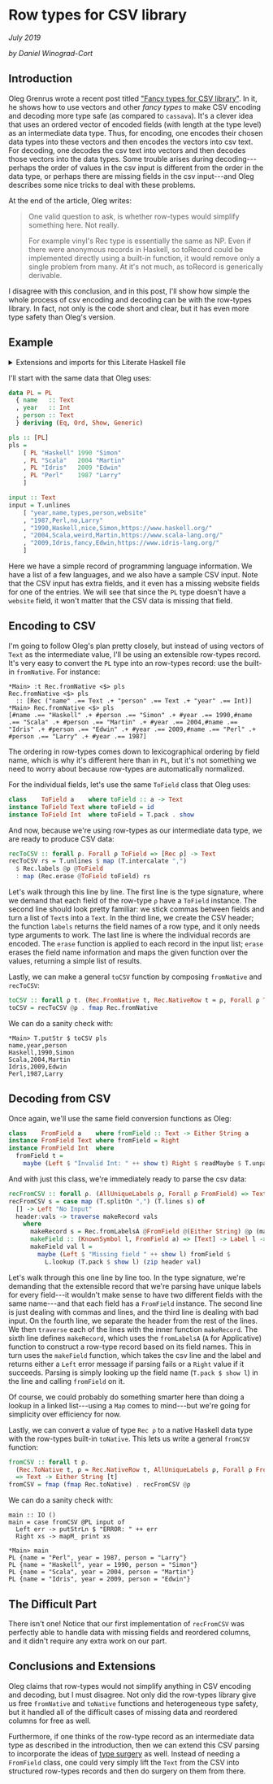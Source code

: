 # Row types for CSV library
_July 2019_

_by Daniel Winograd-Cort_

## Introduction

Oleg Grenrus wrote a recent post titled
["Fancy types for CSV library"](http://oleg.fi/gists/posts/2019-07-15-fancy-types-for-cassava.html).
In it, he shows how to use vectors and other _fancy types_ to make CSV encoding
and decoding more type safe (as compared to `cassava`).  It's a clever idea that
uses an ordered vector of encoded fields (with length at the type level) as an
intermediate data type.  Thus, for encoding, one encodes their chosen data types
into these vectors and then encodes the vectors into csv text.  For decoding,
one decodes the csv text into vectors and then decodes those vectors into the
data types.  Some trouble arises during decoding---perhaps the order of values
in the csv input is different from the order in the data type, or perhaps there
are missing fields in the csv input---and Oleg describes some nice tricks to
deal with these problems.

At the end of the article, Oleg writes:

> One valid question to ask, is whether row-types would simplify something here.
> Not really.
>
> For example vinyl's Rec type is essentially the same as NP. Even if there were
> anonymous records in Haskell, so toRecord could be implemented directly using
> a built-in function, it would remove only a single problem from many. At it's
> not much, as toRecord is generically derivable.

I disagree with this conclusion, and in this post, I'll show how simple the
whole process of csv encoding and decoding can be with the row-types library.
In fact, not only is the code short and clear, but it has even more type safety
than Oleg's version.

## Example

<details class="code-details">

<summary>Extensions and imports for this Literate Haskell file</summary>

```haskell
{-# LANGUAGE DataKinds #-}
{-# LANGUAGE DeriveAnyClass #-}
{-# LANGUAGE DeriveGeneric #-}
{-# LANGUAGE FlexibleContexts #-}
{-# LANGUAGE OverloadedLabels #-}
{-# LANGUAGE OverloadedStrings #-}
{-# LANGUAGE PartialTypeSignatures #-}
{-# LANGUAGE ScopedTypeVariables #-}
{-# LANGUAGE TypeOperators #-}
module RowCSV where

import GHC.Generics (Generic)

import Data.Text (Text)
import qualified Data.Text    as T
import qualified Data.Text.IO as T
import qualified Data.List    as L
import Text.Read (readMaybe)

import Data.Row
import qualified Data.Row.Records as Rec
```
</details>

I'll start with the same data that Oleg uses:

```haskell
data PL = PL
  { name   :: Text
  , year   :: Int
  , person :: Text
  } deriving (Eq, Ord, Show, Generic)

pls :: [PL]
pls =
    [ PL "Haskell" 1990 "Simon"
    , PL "Scala"   2004 "Martin"
    , PL "Idris"   2009 "Edwin"
    , PL "Perl"    1987 "Larry"
    ]

input :: Text
input = T.unlines
    [ "year,name,types,person,website"
    , "1987,Perl,no,Larry"
    , "1990,Haskell,nice,Simon,https://www.haskell.org/"
    , "2004,Scala,weird,Martin,https://www.scala-lang.org/"
    , "2009,Idris,fancy,Edwin,https://www.idris-lang.org/"
    ]
```

Here we have a simple record of programming language information.  We have a
list of a few languages, and we also have a sample CSV input.  Note that the CSV
input has extra fields, and it even has a missing website fields for one of the
entries. We will see that since the `PL` type doesn't have a `website` field, it
won't matter that the CSV data is missing that field.

## Encoding to CSV

I'm going to follow Oleg's plan pretty closely, but instead of using vectors of
`Text` as the intermediate value, I'll be using an extensible row-types record.  
It's very easy to convert the `PL` type into an row-types record: use the
built-in `fromNative`.  For instance:

```
*Main> :t Rec.fromNative <$> pls
Rec.fromNative <$> pls
  :: [Rec ("name" .== Text .+ "person" .== Text .+ "year" .== Int)]
*Main> Rec.fromNative <$> pls
[#name .== "Haskell" .+ #person .== "Simon" .+ #year .== 1990,#name .== "Scala" .+ #person .== "Martin" .+ #year .== 2004,#name .== "Idris" .+ #person .== "Edwin" .+ #year .== 2009,#name .== "Perl" .+ #person .== "Larry" .+ #year .== 1987]
```

The ordering in row-types comes down to lexicographical ordering by field name,
which is why it's different here than in `PL`, but it's not something we need to
worry about because row-types are automatically normalized.

For the individual fields, let's use the same `ToField` class that Oleg uses:

```haskell
class    ToField a    where toField :: a -> Text
instance ToField Text where toField = id
instance ToField Int  where toField = T.pack . show
```

And now, because we're using row-types as our intermediate data type, we are
ready to produce CSV data:

```haskell
recToCSV :: forall ρ. Forall ρ ToField => [Rec ρ] -> Text
recToCSV rs = T.unlines $ map (T.intercalate ",")
  $ Rec.labels @ρ @ToField
  : map (Rec.erase @ToField toField) rs
```

Let's walk through this line by line.  The first line is the type signature,
where we demand that each field of the row-type `ρ` have a `ToField` instance.
The second line should look pretty familiar: we stick commas between fields and
turn a list of `Text`s into a `Text`.  In the third line, we create the CSV
header; the function `labels` returns the field names of a row type, and it only
needs type arguments to work. The last line is where the individual records are
encoded.  The `erase` function is applied to each record in the input list;
`erase` erases the field name information and maps the given function over the
values, returning a simple list of results.

Lastly, we can make a general `toCSV` function by composing `fromNative` and `recToCSV`:

```haskell
toCSV :: forall ρ t. (Rec.FromNative t, Rec.NativeRow t ≈ ρ, Forall ρ ToField) => [t] -> Text
toCSV = recToCSV @ρ . fmap Rec.fromNative
```

We can do a sanity check with:

```
*Main> T.putStr $ toCSV pls
name,year,person
Haskell,1990,Simon
Scala,2004,Martin
Idris,2009,Edwin
Perl,1987,Larry
```

## Decoding from CSV

Once again, we'll use the same field conversion functions as Oleg:

```haskell
class    FromField a    where fromField :: Text -> Either String a
instance FromField Text where fromField = Right
instance FromField Int  where
  fromField t =
    maybe (Left $ "Invalid Int: " ++ show t) Right $ readMaybe $ T.unpack t
```

And with just this class, we're immediately ready to parse the csv data:

```haskell
recFromCSV :: forall ρ. (AllUniqueLabels ρ, Forall ρ FromField) => Text -> Either String [Rec ρ]
recFromCSV s = case map (T.splitOn ",") (T.lines s) of
  [] -> Left "No Input"
  header:vals -> traverse makeRecord vals
    where
      makeRecord s = Rec.fromLabelsA @FromField @(Either String) @ρ (makeField s)
      makeField :: (KnownSymbol l, FromField a) => [Text] -> Label l -> Either String a
      makeField val l =
        maybe (Left $ "Missing field " ++ show l) fromField $
          L.lookup (T.pack $ show l) (zip header val)
```
Let's walk through this one line by line too. In the type signature, we're
demanding that the extensible record that we're parsing have unique labels for
every field---it wouldn't make sense to have two different fields with the same
name---and that each field has a `FromField` instance. The second line is just
dealing with commas and lines, and the third line is dealing with bad input. On
the fourth line, we separate the header from the rest of the lines.  We then
`traverse` each of the lines with the inner function `makeRecord`.
The sixth line defines `makeRecord`, which uses the `fromLabelsA` (`A`
for Applicative) function to construct a row-type record based on its field
names.  This in turn uses the `makeField` function, which takes the csv line and
the label and returns either a `Left` error message if parsing fails or a
`Right` value if it succeeds. Parsing is simply looking  up the field name
(`T.pack $ show l`) in the line and calling `fromField` on it.

Of course, we could probably do something smarter here than doing a lookup in a
linked list---using a `Map` comes to mind---but we're going for simplicity over
efficiency for now.

Lastly, we can convert a value of type `Rec ρ` to a native Haskell data type
with the row-types built-in `toNative`. This lets us write a general `fromCSV`
function:

```haskell
fromCSV :: forall t ρ.
  (Rec.ToNative t, ρ ≈ Rec.NativeRow t, AllUniqueLabels ρ, Forall ρ FromField)
  => Text -> Either String [t]
fromCSV = fmap (fmap Rec.toNative) . recFromCSV @ρ
```

We can do a sanity check with:

```
main :: IO ()
main = case fromCSV @PL input of
  Left err -> putStrLn $ "ERROR: " ++ err
  Right xs -> mapM_ print xs

*Main> main
PL {name = "Perl", year = 1987, person = "Larry"}
PL {name = "Haskell", year = 1990, person = "Simon"}
PL {name = "Scala", year = 2004, person = "Martin"}
PL {name = "Idris", year = 2009, person = "Edwin"}
```

## The Difficult Part

There isn't one!  Notice that our first implementation of `recFromCSV` was
perfectly able to handle data with missing fields and reordered columns, and it
didn't require any extra work on our part.

## Conclusions and Extensions

Oleg claims that row-types would not simplify anything in CSV encoding and
decoding, but I must disagree.  Not only did the row-types library give us free
`fromNative` and `toNative` functions and heterogeneous type safety, but it
handled all of the difficult cases of missing data and reordered columns for
free as well.

Furthermore, if one thinks of the row-type record as an intermediate data type
as described in the introduction, then we can extend this CSV parsing to
incorporate the ideas of [type surgery](TypeSurgery.html) as well.  Instead of
needing a `FromField` class, one could very simply lift the `Text` from the CSV
into structured row-types records and then do surgery on them from there.
